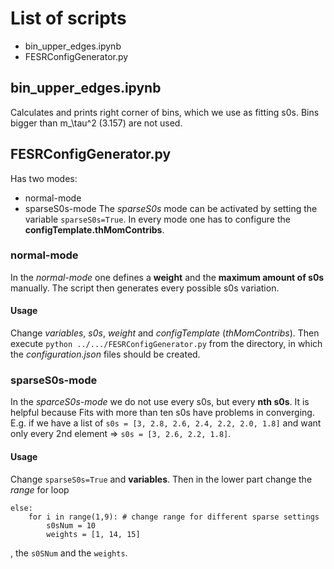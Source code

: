 # List of scripts
- bin_upper_edges.ipynb
- FESRConfigGenerator.py 

## bin_upper_edges.ipynb
Calculates and prints right corner of bins, which we use as fitting s0s. Bins bigger than m_\tau^2 (3.157) are not used.

## FESRConfigGenerator.py
Has two modes:
- normal-mode
- sparseS0s-mode
The *sparseS0s* mode can be activated by setting the variable `sparseS0s=True`. In every mode one has to configure the **configTemplate.thMomContribs**.

### normal-mode
In the *normal-mode* one defines a **weight** and the **maximum amount of s0s** manually. The script then generates every possible s0s variation.
#### Usage
Change *variables*, *s0s*, *weight* and *configTemplate* (*thMomContribs*). Then execute `python ../.../FESRConfigGenerator.py` from the directory, in which the *configuration.json* files should be created.

### sparseS0s-mode
In the *sparceS0s-mode* we do not use every s0s, but every **nth s0s**. It is helpful because Fits with more than ten s0s have problems in converging. E.g. if we have a list of `s0s = [3, 2.8, 2.6, 2.4, 2.2, 2.0, 1.8]` and want only every 2nd element => `s0s = [3, 2.6, 2.2, 1.8]`.
#### Usage
Change `sparseS0s=True` and **variables**. Then in the lower part change the *range* for loop 
```
else:
    for i in range(1,9): # change range for different sparse settings
        s0sNum = 10
        weights = [1, 14, 15]
```
, the `s0SNum` and  the `weights`.

